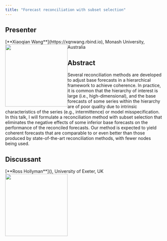 ```yaml
---
title: "Forecast reconciliation with subset selection"
---
```


## Presenter

<div class = "figure">
[**Xiaoqian Wang**](https://xqnwang.rbind.io), Monash University, Australia
<img src="/img/xiaoqian.png"  width=200px height=200px style="float:left">
</div>

## Abstract

Several reconciliation methods are developed to adjust base forecasts in a hierarchical framework to achieve coherence. In practice, it is common that the hierarchy of interest is large (i.e., high-dimensional), and the base forecasts of some series within the hierarchy are of poor quality due to intrinsic characteristics of the series (e.g., intermittence) or model misspecification. In this talk, I will formulate a reconciliation method with subset selection that eliminates the negative effects of some inferior base forecasts on the performance of the reconciled forecasts. Our method is expected to yield coherent forecasts that are comparable to or even better than those produced by state-of-the-art reconciliation methods, with fewer nodes being used.

## Discussant

<div class = "figure">
[**Ross Hollyman**](), University of Exeter, UK
<img src=/img/ross.png width=200px height=200px style="float:left">
</div>
